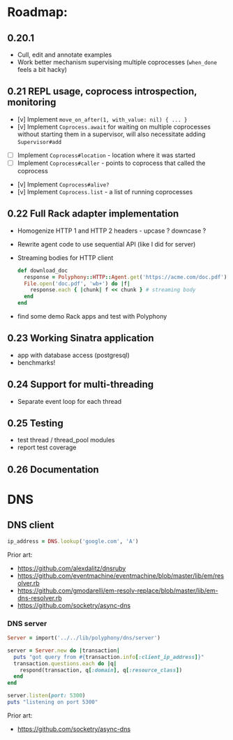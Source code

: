 # Roadmap:

## 0.20.1

- Cull, edit and annotate examples
- Work better mechanism supervising multiple coprocesses (`when_done` feels a
  bit hacky)

## 0.21 REPL usage, coprocess introspection, monitoring

- [v] Implement `move_on_after(1, with_value: nil) { ... }`
- [v] Implement `Coprocess.await` for waiting on multiple coprocesses without
  starting them in a supervisor, will also necessitate adding `Supervisor#add`
- [ ] Implement `Coprocess#location` - location where it was started
- [ ] Implement `Coprocess#caller` - points to coprocess that called the coprocess
- [v] Implement `Coprocess#alive?`
- [v] Implement `Coprocess.list` - a list of running coprocesses

## 0.22 Full Rack adapter implementation

- Homogenize HTTP 1 and HTTP 2 headers - upcase ? downcase ?
- Rewrite agent code to use sequential API (like I did for server)
- Streaming bodies for HTTP client

  ```ruby
  def download_doc
    response = Polyphony::HTTP::Agent.get('https://acme.com/doc.pdf')
    File.open('doc.pdf', 'wb+') do |f|
      response.each { |chunk| f << chunk } # streaming body
    end
  end
  ```

- find some demo Rack apps and test with Polyphony

## 0.23 Working Sinatra application

- app with database access (postgresql)
- benchmarks!

## 0.24 Support for multi-threading

- Separate event loop for each thread

## 0.25 Testing

- test thread / thread_pool modules
- report test coverage

## 0.26 Documentation

# DNS

## DNS client

```ruby
ip_address = DNS.lookup('google.com', 'A')
```

Prior art:

- https://github.com/alexdalitz/dnsruby
- https://github.com/eventmachine/eventmachine/blob/master/lib/em/resolver.rb
- https://github.com/gmodarelli/em-resolv-replace/blob/master/lib/em-dns-resolver.rb
- https://github.com/socketry/async-dns

### DNS server

```ruby
Server = import('../../lib/polyphony/dns/server')

server = Server.new do |transaction|
  puts "got query from #{transaction.info[:client_ip_address]}"
  transaction.questions.each do |q|
    respond(transaction, q[:domain], q[:resource_class])
  end
end

server.listen(port: 5300)
puts "listening on port 5300"
```

Prior art:

- https://github.com/socketry/async-dns

